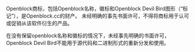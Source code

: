 Openblock商标，包括Openblock名称，徽标和Openblock Devil Bird图形（“标记”），是Openblock.cc的财产。 未经明确的事先书面许可，不得将商标用于认可或促销从该软件衍生的产品。

在没有保留openblock名称和徽标的情况下，未经事先明确的书面许可，Openblock Devil Bird不能用于源代码和二进制形式的重新分发和使用。